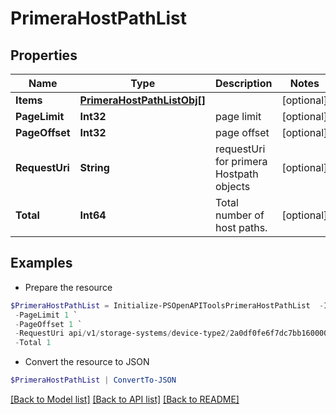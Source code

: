 # PrimeraHostPathList
## Properties

Name | Type | Description | Notes
------------ | ------------- | ------------- | -------------
**Items** | [**PrimeraHostPathListObj[]**](PrimeraHostPathListObj.md) |  | [optional] 
**PageLimit** | **Int32** | page limit | [optional] 
**PageOffset** | **Int32** | page offset | [optional] 
**RequestUri** | **String** | requestUri for primera Hostpath objects | [optional] 
**Total** | **Int64** | Total number of host paths. | [optional] 

## Examples

- Prepare the resource
```powershell
$PrimeraHostPathList = Initialize-PSOpenAPIToolsPrimeraHostPathList  -Items null `
 -PageLimit 1 `
 -PageOffset 1 `
 -RequestUri api/v1/storage-systems/device-type2/2a0df0fe6f7dc7bb16000000000000000000004817/host-paths `
 -Total 1
```

- Convert the resource to JSON
```powershell
$PrimeraHostPathList | ConvertTo-JSON
```

[[Back to Model list]](../README.md#documentation-for-models) [[Back to API list]](../README.md#documentation-for-api-endpoints) [[Back to README]](../README.md)

